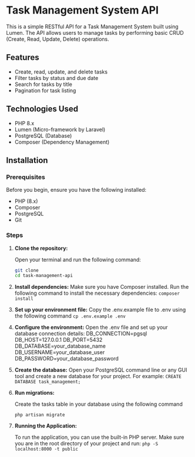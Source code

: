# Task Management System API

This is a simple RESTful API for a Task Management System built using Lumen. The API allows users to manage tasks by performing basic CRUD (Create, Read, Update, Delete) operations.

## Features

- Create, read, update, and delete tasks
- Filter tasks by status and due date
- Search for tasks by title
- Pagination for task listing

## Technologies Used

- PHP 8.x
- Lumen (Micro-framework by Laravel)
- PostgreSQL (Database)
- Composer (Dependency Management)

## Installation

### Prerequisites

Before you begin, ensure you have the following installed:

- PHP (8.x)
- Composer
- PostgreSQL
- Git

### Steps

1. **Clone the repository:**

   Open your terminal and run the following command:

   ```bash
   git clone 
   cd task-management-api

2. **Install dependencies:**
    Make sure you have Composer installed. Run the following command to install the necessary dependencies:
    `composer install`

3. **Set up your environment file:**
    Copy the .env.example file to .env using the following command
    `cp .env.example .env`

4. **Configure the environment:**
    Open the .env file and set up your database connection details:
    DB_CONNECTION=pgsql
    DB_HOST=127.0.0.1
    DB_PORT=5432
    DB_DATABASE=your_database_name
    DB_USERNAME=your_database_user
    DB_PASSWORD=your_database_password

5. **Create the database:**
    Open your PostgreSQL command line or any GUI tool and create a new database for your project. For example:
    `CREATE DATABASE task_management;`

6. **Run migrations:**

    Create the tasks table in your database using the following command

    `php artisan migrate`

7. **Running the Application:**

    To run the application, you can use the built-in PHP server. Make sure you are in the root directory of your project and run:
    `php -S localhost:8000 -t public`

